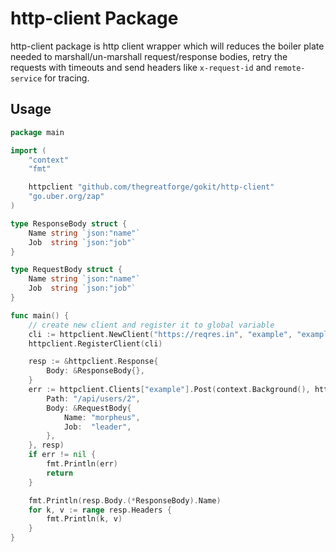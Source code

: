 # http-client Package

http-client package is http client wrapper which will reduces the boiler plate needed to
marshall/un-marshall request/response bodies, retry the requests with timeouts and send headers like
`x-request-id` and `remote-service` for tracing.

## Usage


```go
package main

import (
	"context"
	"fmt"

	httpclient "github.com/thegreatforge/gokit/http-client"
	"go.uber.org/zap"
)

type ResponseBody struct {
	Name string `json:"name"`
	Job  string `json:"job"`
}

type RequestBody struct {
	Name string `json:"name"`
	Job  string `json:"job"`
}

func main() {
	// create new client and register it to global variable
	cli := httpclient.NewClient("https://reqres.in", "example", "example-service", 5, 3, 1, zap.NewNop())
	httpclient.RegisterClient(cli)

	resp := &httpclient.Response{
		Body: &ResponseBody{},
	}
	err := httpclient.Clients["example"].Post(context.Background(), httpclient.Request{
		Path: "/api/users/2",
		Body: &RequestBody{
			Name: "morpheus",
			Job:  "leader",
		},
	}, resp)
	if err != nil {
		fmt.Println(err)
		return
	}

	fmt.Println(resp.Body.(*ResponseBody).Name)
	for k, v := range resp.Headers {
		fmt.Println(k, v)
	}
}

```
